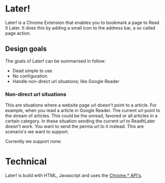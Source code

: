 # Later!

Later! is a Chrome Extension that enables you to bookmark a page to Read It Later.
It does this by adding a small icon to the address bar, a so called page action.

## Design goals

The goals of Later! can be summarised in follow:

* Dead simple to use
* No configuration
* Handle non-direct url situations; like Google Reader

### Non-direct url situations
This are situations where a website page url doesn't point to a article. For example, when you 
read a article in Google Reader. The current url point to the stream of articles. This could be
the unread, favored or all articles in a certain category. In these situation sending the current
url to ReadItLater doesn't work. You want to send the perma url to it instead. This are scenario's
we want to support.

Currently we support none.

# Technical

Later! is build with HTML, Javascript and uses the [Chrome.* API's](http://code.google.com/chrome/extensions/api_index.html).